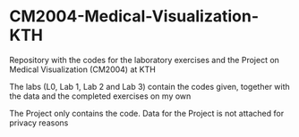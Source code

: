# CM2004-Medical-Visualization-KTH
Repository with the codes for the laboratory exercises and the Project on Medical Visualization (CM2004) at KTH

The labs (L0, Lab 1, Lab 2 and Lab 3) contain the codes given, together with the data and the completed exercises on my own

The Project only contains the code. Data for the Project is not attached for privacy reasons
